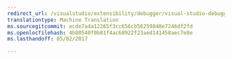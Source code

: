 ```yaml
---
redirect_url: /visualstudio/extensibility/debugger/visual-studio-debugger-extensibility
translationtype: Machine Translation
ms.sourcegitcommit: ecde7a4a12265f3cc656cb56259848e7246df2fd
ms.openlocfilehash: 4b80540f0b81f4ac68922f23aed141458aec7e8e
ms.lasthandoff: 05/02/2017

---
```


